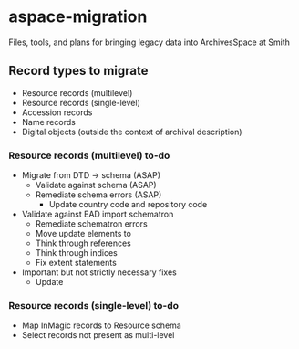 # aspace-migration
Files, tools, and plans for bringing legacy data into ArchivesSpace at Smith
## Record types to migrate
* Resource records (multilevel)
* Resource records (single-level)
* Accession records
* Name records
* Digital objects (outside the context of archival description)

### Resource records (multilevel) to-do
* Migrate from DTD -> schema (ASAP)
	* Validate against schema (ASAP)
	* Remediate schema errors (ASAP)
		* Update country code and repository code
* Validate against EAD import schematron
	* Remediate schematron errors
	* Move update <note> elements to <odd>
	* Think through references
	* Think through indices
	* Fix extent statements
* Important but not strictly necessary fixes
	* Update <subtitle>
	
### Resource records (single-level) to-do
* Map InMagic records to Resource schema
* Select records not present as multi-level